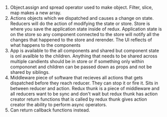 1. Object.assign and spread operator used to make object. Filter, slice, map makes a new array.
2. Actions objects which we dispatched and causes a change on state. Reducers will do the action of modifying the state or store. Store is where you save the application state inside of redux. Application state is on the store so any component connected to the store will notify all the changes that happened to the store and rerender. The UI reflects of what happens to the components
3. App is available to the all components and shared but component state is onl availble to the children. Anything that needs to be shared across multiple candients should be in store or if something only within compononet and children can be passed down as props and not be shared by siblings.
4. Middleware piece of software that recieves all actions that gets dispatched before they reach reducer. They can stop it or fire it. Sits in between reducer and action.
Redux thunk is a piece of middleware and all reducers want to be sync and don't wait but redux thunk has action creator return functions that is called by redux thunk gives action creator the ability to perform async operators.
6. Can return callback functions instead. 
